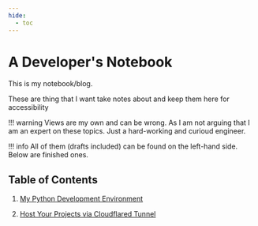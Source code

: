 ```yaml
---
hide:
  - toc
---
```


# A Developer's Notebook

This is my notebook/blog.

These are thing that I want take notes about and keep them here for accessibility

!!! warning
    Views are my own and can be wrong. As I am not arguing that I am an expert on these topics. Just a hard-working and curioud engineer.

!!! info
    All of them (drafts included) can be found on the left-hand side. Below are finished ones.

## Table of Contents

1. [My Python Development Environment](my-python-development-environment)

2. [Host Your Projects via Cloudflared Tunnel](host-your-projects)
